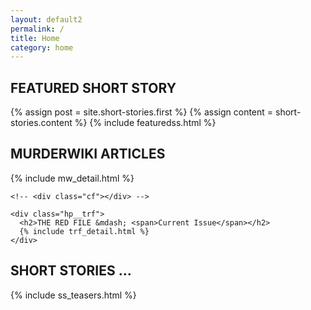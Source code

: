 ```yaml
---
layout: default2
permalink: /
title: Home
category: home
---
```


<div class="{{ page.title }} homepage">

  <div class="featuredss">
    <h2>FEATURED SHORT STORY</h2>
    <div class="blog-index">
      {% assign post = site.short-stories.first %}
      {% assign content = short-stories.content %}
      {% include featuredss.html %}
    </div>
  </div> <!-- end div featuredss -->

  <div class="cf"></div>

  <div>
    <div class="hp__murderwiki">
      <h2>MURDERWIKI ARTICLES</h2>
      {% include mw_detail.html %}
    </div> <!-- end div murderwiki -->

    <!-- <div class="cf"></div> -->

    <div class="hp__trf">
      <h2>THE RED FILE &mdash; <span>Current Issue</span></h2>
      {% include trf_detail.html %}
    </div>
  </div>

<!--   <div class="bookstore">
    <h2>BOOKSTORE</h2>
      <ul>
        <li><img class="bookimg" src="https://placehold.it/80x100?text=1" alt=""></li>
        <li><img class="bookimg" src="https://placehold.it/80x100?text=2" alt=""></li>
        <li><img class="bookimg" src="https://placehold.it/80x100?text=3" alt=""></li>
        <li><img class="bookimg" src="https://placehold.it/80x100?text=4" alt=""></li>
      </ul>
  </div> -->

 <div class="hp__ssteasers">
  <h2>SHORT STORIES &hellip;</h2>
   {% include ss_teasers.html %}
  </div>

</div> <!-- end div homepage -->

